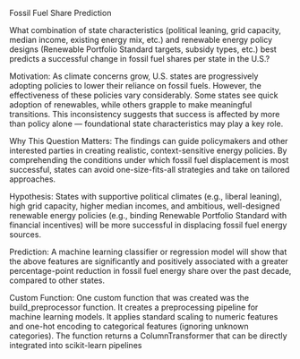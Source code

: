 Fossil Fuel Share Prediction


What combination of state characteristics (political leaning, grid capacity, median income, existing energy mix, etc.) and renewable energy policy designs (Renewable Portfolio Standard targets, subsidy types, etc.) best predicts a successful change in fossil fuel shares per state in the U.S.?

Motivation:
As climate concerns grow, U.S. states are progressively adopting policies to lower their reliance on fossil fuels. However, the effectiveness of these policies vary considerably. Some states see quick adoption of renewables, while others grapple to make meaningful transitions. This inconsistency suggests that success is affected by more than policy alone — foundational state characteristics may play a key role.

Why This Question Matters:
The findings can guide policymakers and other interested parties in creating realistic, context-sensitive energy policies. By comprehending the conditions under which fossil fuel displacement is most successful, states can avoid one-size-fits-all strategies and take on tailored approaches.

Hypothesis:
States with supportive political climates (e.g., liberal leaning), high grid capacity, higher median incomes, and ambitious, well-designed renewable energy policies (e.g., binding Renewable Portfolio Standard with financial incentives) will be more successful in displacing fossil fuel energy sources.

Prediction:
A machine learning classifier or regression model will show that the above features are significantly and positively associated with a greater percentage-point reduction in fossil fuel energy share over the past decade, compared to other states.

Custom Function:
One custom function that was created was the build_preprocessor function. It creates a preprocessing pipeline for machine learning models. It applies standard scaling to numeric features and one-hot encoding to categorical features (ignoring unknown categories). The function returns a ColumnTransformer that can be directly integrated into scikit-learn pipelines
